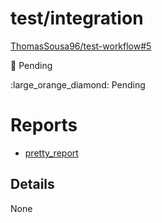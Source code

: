 # test/integration

[ThomasSousa96/test-workflow#5](https://github.com/ThomasSousa96/test-workflow/pull/5)

:large_orange_diamond: Pending
<!-- :heavy_check_mark: Success -->
<!-- :x: Failure -->
<!-- :o: Error -->:large_orange_diamond: Pending
<!-- :heavy_check_mark: Success -->
<!-- :x: Failure -->
<!-- :o: Error -->
# Reports

- [pretty_report](pretty_report.html)

## Details

None
